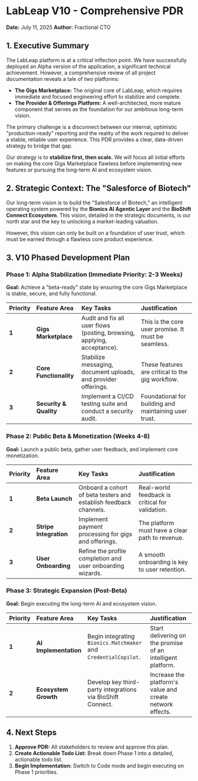# LabLeap V10 - Comprehensive PDR

**Date:** July 11, 2025
**Author:** Fractional CTO

## 1. Executive Summary

The LabLeap platform is at a critical inflection point. We have successfully deployed an Alpha version of the application, a significant technical achievement. However, a comprehensive review of all project documentation reveals a tale of two platforms:

*   **The Gigs Marketplace:** The original core of LabLeap, which requires immediate and focused engineering effort to stabilize and complete.
*   **The Provider & Offerings Platform:** A well-architected, more mature component that serves as the foundation for our ambitious long-term vision.

The primary challenge is a disconnect between our internal, optimistic "production-ready" reporting and the reality of the work required to deliver a stable, reliable user experience. This PDR provides a clear, data-driven strategy to bridge that gap.

Our strategy is to **stabilize first, then scale.** We will focus all initial efforts on making the core Gigs Marketplace flawless before implementing new features or pursuing the long-term AI and ecosystem vision.

## 2. Strategic Context: The "Salesforce of Biotech"

Our long-term vision is to build the "Salesforce of Biotech," an intelligent operating system powered by the **Bionics AI Agentic Layer** and the **BioShift Connect Ecosystem**. This vision, detailed in the strategic documents, is our north star and the key to unlocking a market-leading valuation.

However, this vision can only be built on a foundation of user trust, which must be earned through a flawless core product experience.

## 3. V10 Phased Development Plan

### Phase 1: Alpha Stabilization (Immediate Priority: 2-3 Weeks)
**Goal:** Achieve a "beta-ready" state by ensuring the core Gigs Marketplace is stable, secure, and fully functional.

| Priority | Feature Area | Key Tasks | Justification |
| :--- | :--- | :--- | :--- |
| **1** | **Gigs Marketplace** | Audit and fix all user flows (posting, browsing, applying, acceptance). | This is the core user promise. It must be seamless. |
| **2** | **Core Functionality** | Stabilize messaging, document uploads, and provider offerings. | These features are critical to the gig workflow. |
| **3** | **Security & Quality** | Implement a CI/CD testing suite and conduct a security audit. | Foundational for building and maintaining user trust. |

### Phase 2: Public Beta & Monetization (Weeks 4-8)
**Goal:** Launch a public beta, gather user feedback, and implement core monetization.

| Priority | Feature Area | Key Tasks | Justification |
| :--- | :--- | :--- | :--- |
| **1** | **Beta Launch** | Onboard a cohort of beta testers and establish feedback channels. | Real-world feedback is critical for validation. |
| **2** | **Stripe Integration** | Implement payment processing for gigs and offerings. | The platform must have a clear path to revenue. |
| **3** | **User Onboarding** | Refine the profile completion and user onboarding wizards. | A smooth onboarding is key to user retention. |

### Phase 3: Strategic Expansion (Post-Beta)
**Goal:** Begin executing the long-term AI and ecosystem vision.

| Priority | Feature Area | Key Tasks | Justification |
| :--- | :--- | :--- | :--- |
| **1** | **AI Implementation** | Begin integrating `Bionics.Matchmaker` and `CredentialCopilot`. | Start delivering on the promise of an intelligent platform. |
| **2** | **Ecosystem Growth** | Develop key third-party integrations via BioShift Connect. | Increase the platform's value and create network effects. |

## 4. Next Steps

1.  **Approve PDR:** All stakeholders to review and approve this plan.
2.  **Create Actionable Todo List:** Break down Phase 1 into a detailed, actionable todo list.
3.  **Begin Implementation:** Switch to Code mode and begin executing on Phase 1 priorities.
